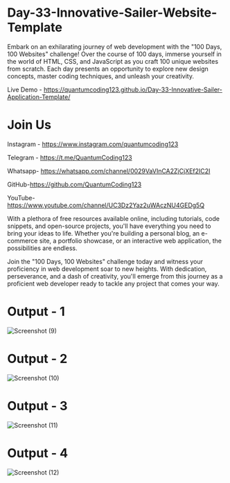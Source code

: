 # Day-33-Innovative-Sailer-Website-Template

Embark on an exhilarating journey of web development with the "100 Days, 100 Websites" challenge! Over the course of 100 days, immerse yourself in the world of HTML, CSS, and JavaScript as you craft 100 unique websites from scratch. Each day presents an opportunity to explore new design concepts, master coding techniques, and unleash your creativity.

Live Demo - https://quantumcoding123.github.io/Day-33-Innovative-Sailer-Application-Template/

# Join Us

Instagram - https://www.instagram.com/quantumcoding123

Telegram - https://t.me/QuantumCoding123

Whatsapp- https://whatsapp.com/channel/0029VaVInCA2ZjCjXEf2IC2I

GitHub-https://github.com/QuantumCoding123

YouTube-https://www.youtube.com/channel/UC3Dz2Yaz2uWAczNU4GEDg5Q

With a plethora of free resources available online, including tutorials, code snippets, and open-source projects, you'll have everything you need to bring your ideas to life. Whether you're building a personal blog, an e-commerce site, a portfolio showcase, or an interactive web application, the possibilities are endless.

Join the "100 Days, 100 Websites" challenge today and witness your proficiency in web development soar to new heights. With dedication, perseverance, and a dash of creativity, you'll emerge from this journey as a proficient web developer ready to tackle any project that comes your way.

# Output - 1

 ![Screenshot (9)](https://github.com/QuantumCoding123/Day-33-Innovative-Sailer-Application-Template/assets/166281221/24e6c6b6-cc38-46c7-a484-4d97e2169ef3)


# Output - 2

![Screenshot (10)](https://github.com/QuantumCoding123/Day-33-Innovative-Sailer-Application-Template/assets/166281221/f66c8e1a-1bc4-464e-944f-f84c3445c341)


# Output - 3

![Screenshot (11)](https://github.com/QuantumCoding123/Day-33-Innovative-Sailer-Application-Template/assets/166281221/2a6064f1-2877-4e92-807e-af0c273a8fb4)


# Output - 4

![Screenshot (12)](https://github.com/QuantumCoding123/Day-33-Innovative-Sailer-Application-Template/assets/166281221/f3b321c9-2a7c-4d74-9b83-7f6cfbb5af49)


